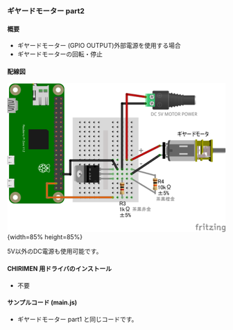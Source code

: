 ### ギヤードモーター  part2

#### 概要

* ギヤードモーター (GPIO OUTPUT)外部電源を使用する場合
* ギヤードモーターの回転・停止

#### 配線図　

![](./PiZero_gpio0MotorB_2.png "schematic"){width=85% height=85%}

5V以外のDC電源も使用可能です。

#### CHIRIMEN 用ドライバのインストール

- 不要

#### サンプルコード (main.js)

- ギヤードモーター part1 と同じコードです。
